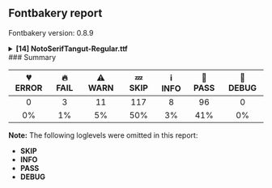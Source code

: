 ## Fontbakery report

Fontbakery version: 0.8.9

<details><summary><b>[14] NotoSerifTangut-Regular.ttf</b></summary><div><details><summary>🔥 <b>FAIL:</b> Check Google Fonts glyph coverage. (<a href="https://font-bakery.readthedocs.io/en/stable/fontbakery/profiles/googlefonts.html#com.google.fonts/check/glyph_coverage">com.google.fonts/check/glyph_coverage</a>)</summary><div>


* 🔥 **FAIL** Missing required codepoints:

	- 0x00AF (MACRON)
 [code: missing-codepoints]
</div></details><details><summary>🔥 <b>FAIL:</b> Check copyright namerecords match license file. (<a href="https://font-bakery.readthedocs.io/en/stable/fontbakery/profiles/googlefonts.html#com.google.fonts/check/name/license">com.google.fonts/check/name/license</a>)</summary><div>


* 🔥 **FAIL** License file OFL.txt exists but NameID 13 (LICENSE DESCRIPTION) value on platform 3 (WINDOWS) is not specified for that. Value was: "This Font Software is licensed under the SIL Open Font License, Version 1.1. This Font Software is distributed on an "AS IS" BASIS, WITHOUT WARRANTIES OR CONDITIONS OF ANY KIND, either express or implied. See the SIL Open Font License for the specific language, permissions and limitations governing your use of this Font Software." Must be changed to "This Font Software is licensed under the SIL Open Font License, Version 1.1. This license is available with a FAQ at: https://scripts.sil.org/OFL" [code: wrong]
</div></details><details><summary>🔥 <b>FAIL:</b> Check if the vertical metrics of a CJK family are similar to the same family hosted on Google Fonts. (<a href="https://font-bakery.readthedocs.io/en/stable/fontbakery/profiles/googlefonts.html#com.google.fonts/check/cjk_vertical_metrics_regressions">com.google.fonts/check/cjk_vertical_metrics_regressions</a>)</summary><div>


* 🔥 **FAIL**  OS/2 sTypoAscender is 836 when it should be 856 [code: cjk-metric-regression]
* 🔥 **FAIL**  OS/2 sTypoDescender is -146 when it should be -150 [code: cjk-metric-regression]
* 🔥 **FAIL**  OS/2 usWinAscent is 836 when it should be 856 [code: cjk-metric-regression]
* 🔥 **FAIL**  OS/2 usWinDescent is 146 when it should be 150 [code: cjk-metric-regression]
* 🔥 **FAIL**  hhea ascent is 836 when it should be 856 [code: cjk-metric-regression]
* 🔥 **FAIL**  hhea descent is -146 when it should be -150 [code: cjk-metric-regression]
</div></details><details><summary>⚠ <b>WARN:</b> Description strings in the name table must not exceed 200 characters. (<a href="https://font-bakery.readthedocs.io/en/stable/fontbakery/profiles/googlefonts.html#com.google.fonts/check/name/description_max_length">com.google.fonts/check/name/description_max_length</a>)</summary><div>


* ⚠ **WARN** A few name table entries with ID=10 (NameID.DESCRIPTION) are longer than 200 characters. Please check whether those entries are copyright notices mistakenly stored in the description string entries by a bug in an old FontLab version. If that's the case, then such copyright notices must be removed from these entries. [code: too-long]
</div></details><details><summary>⚠ <b>WARN:</b> Ensure files are not too large. (<a href="https://font-bakery.readthedocs.io/en/stable/fontbakery/profiles/googlefonts.html#com.google.fonts/check/file_size">com.google.fonts/check/file_size</a>)</summary><div>


* ⚠ **WARN** Font file is 3.0Mb; ideally it should be less than 1.0Mb [code: large-font]
</div></details><details><summary>⚠ <b>WARN:</b> Glyphs are similiar to Google Fonts version? (<a href="https://font-bakery.readthedocs.io/en/stable/fontbakery/profiles/googlefonts.html#com.google.fonts/check/production_glyphs_similarity">com.google.fonts/check/production_glyphs_similarity</a>)</summary><div>


* ⚠ **WARN** Following glyphs differ greatly from Google Fonts version:
	* u183E1
	* u17FEF
	* u178FB
	* u17AE9
	* u1797A
	* u17A70
	* u17B2A
	* u17C61
	* u17D9B
	* u188C0 and 4106 more.

Use -F or --full-lists to disable shortening of long lists.
</div></details><details><summary>⚠ <b>WARN:</b> Does the font contain less than 40 CJK characters? (<a href="https://font-bakery.readthedocs.io/en/stable/fontbakery/profiles/googlefonts.html#com.google.fonts/check/cjk_not_enough_glyphs">com.google.fonts/check/cjk_not_enough_glyphs</a>)</summary><div>


* ⚠ **WARN** There are only 18 CJK glyphs when there needs to be at least 40 in order to support the smallest CJK writing system, Hangul.
The following CJK glyphs were found:
['uni2FF0', 'uni2FF1', 'uni2FF2', 'uni2FF3', 'uni2FF4', 'uni2FF5', 'uni2FF6', 'uni2FF7', 'uni2FF8', 'uni2FF9', 'uni2FFA', 'uni2FFB', 'uni4E00', 'uni4F53', 'uni590F', 'uni5B8B', 'uni897F', 'uni9AD4']
Please check that these glyphs have the correct unicodes. [code: cjk-not-enough-glyphs]
</div></details><details><summary>⚠ <b>WARN:</b> Ensure fonts have ScriptLangTags declared on the 'meta' table. (<a href="https://font-bakery.readthedocs.io/en/stable/fontbakery/profiles/googlefonts.html#com.google.fonts/check/meta/script_lang_tags">com.google.fonts/check/meta/script_lang_tags</a>)</summary><div>


* ⚠ **WARN** This font file does not have a 'meta' table. [code: lacks-meta-table]
</div></details><details><summary>⚠ <b>WARN:</b> Check font contains no unreachable glyphs (<a href="https://font-bakery.readthedocs.io/en/stable/fontbakery/profiles/universal.html#com.google.fonts/check/unreachable_glyphs">com.google.fonts/check/unreachable_glyphs</a>)</summary><div>


* ⚠ **WARN** The following glyphs could not be reached by codepoint or substitution rules:

	- glyph1 

	- And glyph2
 [code: unreachable-glyphs]
</div></details><details><summary>⚠ <b>WARN:</b> Check if each glyph has the recommended amount of contours. (<a href="https://font-bakery.readthedocs.io/en/stable/fontbakery/profiles/universal.html#com.google.fonts/check/contour_count">com.google.fonts/check/contour_count</a>)</summary><div>


* ⚠ **WARN** This check inspects the glyph outlines and detects the total number of contours in each of them. The expected values are infered from the typical ammounts of contours observed in a large collection of reference font families. The divergences listed below may simply indicate a significantly different design on some of your glyphs. On the other hand, some of these may flag actual bugs in the font such as glyphs mapped to an incorrect codepoint. Please consider reviewing the design and codepoint assignment of these to make sure they are correct.

The following glyphs do not have the recommended number of contours:

	- Glyph name: aogonek	Contours detected: 3	Expected: 2

	- Glyph name: Uogonek	Contours detected: 2	Expected: 1

	- Glyph name: uogonek	Contours detected: 2	Expected: 1

	- Glyph name: Uogonek	Contours detected: 2	Expected: 1

	- Glyph name: aogonek	Contours detected: 3	Expected: 2 

	- And Glyph name: uogonek	Contours detected: 2	Expected: 1
 [code: contour-count]
</div></details><details><summary>⚠ <b>WARN:</b> Does the font contain chws and vchw features? (<a href="https://font-bakery.readthedocs.io/en/stable/fontbakery/profiles/universal.html#com.google.fonts/check/cjk_chws_feature">com.google.fonts/check/cjk_chws_feature</a>)</summary><div>


* ⚠ **WARN** chws feature not found in font. Use chws_tool (https://github.com/googlefonts/chws_tool) to add it. [code: missing-chws-feature]
* ⚠ **WARN** vchw feature not found in font. Use chws_tool (https://github.com/googlefonts/chws_tool) to add it. [code: missing-vchw-feature]
</div></details><details><summary>⚠ <b>WARN:</b> Ensure dotted circle glyph is present and can attach marks. (<a href="https://font-bakery.readthedocs.io/en/stable/fontbakery/profiles/universal.html#com.google.fonts/check/dotted_circle">com.google.fonts/check/dotted_circle</a>)</summary><div>


* ⚠ **WARN** No dotted circle glyph present [code: missing-dotted-circle]
</div></details><details><summary>⚠ <b>WARN:</b> Do outlines contain any jaggy segments? (<a href="https://font-bakery.readthedocs.io/en/stable/fontbakery/profiles/<Section: Outline Correctness Checks>.html#com.google.fonts/check/outline_jaggy_segments">com.google.fonts/check/outline_jaggy_segments</a>)</summary><div>


* ⚠ **WARN** The following glyphs have jaggy segments:

	* u17013 (U+17013): L<<508.0,544.0>--<247.0,478.0>>/L<<247.0,478.0>--<542.0,478.0>> = 14.191096549023982

	* u170B3 (U+170B3): L<<322.0,103.0>--<597.0,165.0>>/L<<597.0,165.0>--<332.0,165.0>> = 12.705169690097586

	* u170B3 (U+170B3): L<<742.0,161.0>--<421.0,81.0>>/L<<421.0,81.0>--<700.0,81.0>> = 13.994237771997035

	* u170F1 (U+170F1): L<<276.0,-26.0>--<276.0,381.0>>/B<<276.0,381.0>-<242.0,207.0>-<236.0,158.0>> = 11.056412980248197

	* u170F2 (U+170F2): L<<273.0,-34.0>--<273.0,384.0>>/B<<273.0,384.0>-<241.0,240.0>-<227.0,157.0>> = 12.528807709151492

	* u170F5 (U+170F5): L<<313.0,-75.0>--<313.0,447.0>>/B<<313.0,447.0>-<257.0,223.0>-<245.0,159.0>> = 14.036243467926484

	* u17105 (U+17105): B<<337.0,492.0>-<257.0,354.0>-<164.0,274.0>>/L<<164.0,274.0>--<172.0,278.0>> = 14.137562158980275

	* u17114 (U+17114): B<<273.0,168.0>-<211.0,98.0>-<134.0,57.0>>/L<<134.0,57.0>--<136.0,58.0>> = 1.4688007143857

	* u17171 (U+17171): B<<545.0,120.0>-<488.0,70.0>-<418.0,41.0>>/L<<418.0,41.0>--<429.0,45.0>> = 2.52042197786743

	* u1717D (U+1717D): B<<549.0,183.0>-<484.0,100.0>-<410.0,51.0>>/L<<410.0,51.0>--<415.0,53.0>> = 11.709609311488988 

	* And 137 more.

Use -F or --full-lists to disable shortening of long lists. [code: found-jaggy-segments]
</div></details><details><summary>⚠ <b>WARN:</b> Do outlines contain any semi-vertical or semi-horizontal lines? (<a href="https://font-bakery.readthedocs.io/en/stable/fontbakery/profiles/<Section: Outline Correctness Checks>.html#com.google.fonts/check/outline_semi_vertical">com.google.fonts/check/outline_semi_vertical</a>)</summary><div>


* ⚠ **WARN** The following glyphs have semi-vertical/semi-horizontal lines:

	* M (U+004D): L<<139.0,47.0>--<140.0,666.0>>

	* M (U+004D): L<<721.0,326.0>--<722.0,620.0>>

	* N (U+004E): L<<134.0,47.0>--<135.0,656.0>>

	* N (U+004E): L<<179.0,595.0>--<180.0,48.0>>

	* N (U+004E): L<<603.0,146.0>--<602.0,664.0>>

	* Nacute (U+0143): L<<134.0,47.0>--<135.0,656.0>>

	* Nacute (U+0143): L<<179.0,595.0>--<180.0,48.0>>

	* Nacute (U+0143): L<<603.0,146.0>--<602.0,664.0>>

	* Ncaron (U+0147): L<<134.0,47.0>--<135.0,656.0>>

	* Ncaron (U+0147): L<<179.0,595.0>--<180.0,48.0>> 

	* And 2148 more.

Use -F or --full-lists to disable shortening of long lists. [code: found-semi-vertical]
</div></details><br></div></details>
### Summary

| 💔 ERROR | 🔥 FAIL | ⚠ WARN | 💤 SKIP | ℹ INFO | 🍞 PASS | 🔎 DEBUG |
|:-----:|:----:|:----:|:----:|:----:|:----:|:----:|
| 0 | 3 | 11 | 117 | 8 | 96 | 0 |
| 0% | 1% | 5% | 50% | 3% | 41% | 0% |

**Note:** The following loglevels were omitted in this report:
* **SKIP**
* **INFO**
* **PASS**
* **DEBUG**

